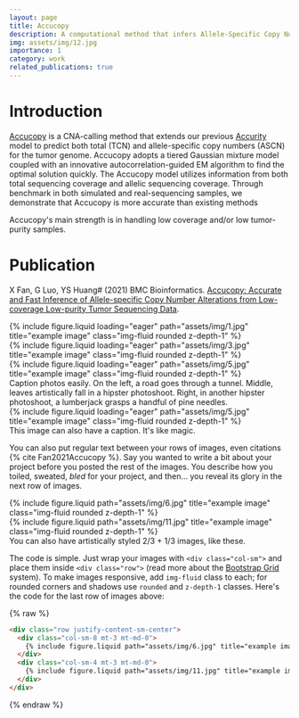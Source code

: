```yaml
---
layout: page
title: Accucopy
description: A computational method that infers Allele-Specific Copy Number alterations from low-coverage low-purity tumor sequencing data.
img: assets/img/12.jpg
importance: 1
category: work
related_publications: true
---
```


# Introduction

[Accucopy](https://github.com/polyactis/Accucopy) is a CNA-calling method that extends our previous [Accurity](https://github.com/polyactis/Accurity) model to predict both total (TCN) and allele-specific copy numbers (ASCN) for the tumor genome. Accucopy adopts a tiered Gaussian mixture model coupled with an innovative autocorrelation-guided EM algorithm to find the optimal solution quickly. The Accucopy model utilizes information from both total sequencing coverage and allelic sequencing coverage. Through benchmark in both simulated and real-sequencing samples, we demonstrate that Accucopy is more accurate than existing methods

Accucopy's main strength is in handling low coverage and/or low tumor-purity samples.

# Publication

X Fan, G Luo, YS Huang# (2021) BMC Bioinformatics. [Accucopy: Accurate and Fast Inference of Allele-specific Copy Number Alterations from Low-coverage Low-purity Tumor Sequencing Data](https://doi.org/10.1186/s12859-020-03924-5).



<div class="row">
    <div class="col-sm mt-3 mt-md-0">
        {% include figure.liquid loading="eager" path="assets/img/1.jpg" title="example image" class="img-fluid rounded z-depth-1" %}
    </div>
    <div class="col-sm mt-3 mt-md-0">
        {% include figure.liquid loading="eager" path="assets/img/3.jpg" title="example image" class="img-fluid rounded z-depth-1" %}
    </div>
    <div class="col-sm mt-3 mt-md-0">
        {% include figure.liquid loading="eager" path="assets/img/5.jpg" title="example image" class="img-fluid rounded z-depth-1" %}
    </div>
</div>
<div class="caption">
    Caption photos easily. On the left, a road goes through a tunnel. Middle, leaves artistically fall in a hipster photoshoot. Right, in another hipster photoshoot, a lumberjack grasps a handful of pine needles.
</div>
<div class="row">
    <div class="col-sm mt-3 mt-md-0">
        {% include figure.liquid loading="eager" path="assets/img/5.jpg" title="example image" class="img-fluid rounded z-depth-1" %}
    </div>
</div>
<div class="caption">
    This image can also have a caption. It's like magic.
</div>

You can also put regular text between your rows of images, even citations {% cite Fan2021Accucopy %}. Say you wanted to write a bit about your project before you posted the rest of the images. You describe how you toiled, sweated, _bled_ for your project, and then... you reveal its glory in the next row of images.

<div class="row justify-content-sm-center">
    <div class="col-sm-8 mt-3 mt-md-0">
        {% include figure.liquid path="assets/img/6.jpg" title="example image" class="img-fluid rounded z-depth-1" %}
    </div>
    <div class="col-sm-4 mt-3 mt-md-0">
        {% include figure.liquid path="assets/img/11.jpg" title="example image" class="img-fluid rounded z-depth-1" %}
    </div>
</div>
<div class="caption">
    You can also have artistically styled 2/3 + 1/3 images, like these.
</div>

The code is simple.
Just wrap your images with `<div class="col-sm">` and place them inside `<div class="row">` (read more about the <a href="https://getbootstrap.com/docs/4.4/layout/grid/">Bootstrap Grid</a> system).
To make images responsive, add `img-fluid` class to each; for rounded corners and shadows use `rounded` and `z-depth-1` classes.
Here's the code for the last row of images above:

{% raw %}

```html
<div class="row justify-content-sm-center">
  <div class="col-sm-8 mt-3 mt-md-0">
    {% include figure.liquid path="assets/img/6.jpg" title="example image" class="img-fluid rounded z-depth-1" %}
  </div>
  <div class="col-sm-4 mt-3 mt-md-0">
    {% include figure.liquid path="assets/img/11.jpg" title="example image" class="img-fluid rounded z-depth-1" %}
  </div>
</div>
```

{% endraw %}
